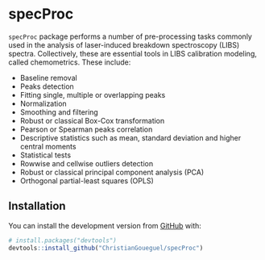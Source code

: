 
<!-- README.md is generated from README.Rmd. Please edit that file -->

# specProc

<!-- badges: start -->
<!-- badges: end -->

`specProc` package performs a number of pre-processing tasks commonly
used in the analysis of laser-induced breakdown spectroscopy (LIBS)
spectra. Collectively, these are essential tools in LIBS calibration
modeling, called chemometrics. These include:

-   Baseline removal
-   Peaks detection
-   Fitting single, multiple or overlapping peaks
-   Normalization
-   Smoothing and filtering
-   Robust or classical Box-Cox transformation
-   Pearson or Spearman peaks correlation
-   Descriptive statistics such as mean, standard deviation and higher
    central moments
-   Statistical tests
-   Rowwise and cellwise outliers detection
-   Robust or classical principal component analysis (PCA)
-   Orthogonal partial-least squares (OPLS)

## Installation

You can install the development version from
[GitHub](https://github.com/) with:

``` r
# install.packages("devtools")
devtools::install_github("ChristianGoueguel/specProc")
```
